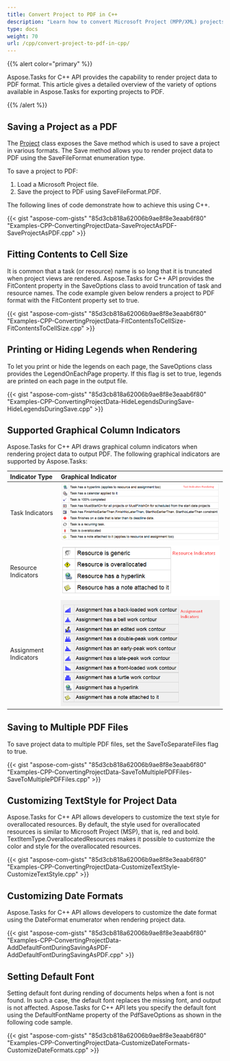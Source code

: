 ```yaml
---
title: Convert Project to PDF in C++
description: "Learn how to convert Microsoft Project (MPP/XML) projects to PDF using Aspose.Tasks for C++."
type: docs
weight: 70
url: /cpp/convert-project-to-pdf-in-cpp/
---
```


{{% alert color="primary" %}}

Aspose.Tasks for C++ API provides the capability to render project data to PDF format. This article gives a detailed overview of the variety of options available in Aspose.Tasks for exporting projects to PDF.

{{% /alert %}}

## **Saving a Project as a PDF**
The [Project](https://reference.aspose.com/tasks/cpp/class/aspose.tasks.project) class exposes the Save method which is used to save a project in various formats. The Save method allows you to render project data to PDF using the SaveFileFormat enumeration type.

To save a project to PDF:

1. Load a Microsoft Project file.
2. Save the project to PDF using SaveFileFormat.PDF.

The following lines of code demonstrate how to achieve this using C++.

{{< gist "aspose-com-gists" "85d3cb818a62006b9ae8f8e3eaab6f80" "Examples-CPP-ConvertingProjectData-SaveProjectAsPDF-SaveProjectAsPDF.cpp" >}}

## **Fitting Contents to Cell Size**
It is common that a task (or resource) name is so long that it is truncated when project views are rendered. Aspose.Tasks for C++ API provides the FitContent property in the SaveOptions class to avoid truncation of task and resource names. The code example given below renders a project to PDF format with the FitContent property set to true.

{{< gist "aspose-com-gists" "85d3cb818a62006b9ae8f8e3eaab6f80" "Examples-CPP-ConvertingProjectData-FitContentsToCellSize-FitContentsToCellSize.cpp" >}}

## **Printing or Hiding Legends when Rendering**
To let you print or hide the legends on each page, the SaveOptions class provides the LegendOnEachPage property. If this flag is set to true, legends are printed on each page in the output file.

{{< gist "aspose-com-gists" "85d3cb818a62006b9ae8f8e3eaab6f80" "Examples-CPP-ConvertingProjectData-HideLegendsDuringSave-HideLegendsDuringSave.cpp" >}}

## **Supported Graphical Column Indicators**
Aspose.Tasks for C++ API draws graphical column indicators when rendering project data to output PDF. The following graphical indicators are supported by Aspose.Tasks:

|**Indicator Type**|**Graphical Indicator**|
| :- | :- |
|Task Indicators|![types of task indicators in Microsoft Project](convert-project-to-pdf-in-cpp_1.png)|
|Resource Indicators|![types of resource indicators in Microsoft Project](convert-project-to-pdf-in-cpp_2.png)|
|Assignment Indicators|![types of assignment indicators in Microsoft Project](convert-project-to-pdf-in-cpp_3.png)|

## **Saving to Multiple PDF Files**
To save project data to multiple PDF files, set the SaveToSeparateFiles flag to true.

{{< gist "aspose-com-gists" "85d3cb818a62006b9ae8f8e3eaab6f80" "Examples-CPP-ConvertingProjectData-SaveToMultiplePDFFiles-SaveToMultiplePDFFiles.cpp" >}}

## **Customizing TextStyle for Project Data**
Aspose.Tasks for C++ API allows developers to customize the text style for overallocated resources. By default, the style used for overallocated resources is similar to Microsoft Project (MSP), that is, red and bold. TextItemType.OverallocatedResources makes it possible to customize the color and style for the overallocated resources.

{{< gist "aspose-com-gists" "85d3cb818a62006b9ae8f8e3eaab6f80" "Examples-CPP-ConvertingProjectData-CustomizeTextStyle-CustomizeTextStyle.cpp" >}}

## **Customizing Date Formats**
Aspose.Tasks for C++ API allows developers to customize the date format using the DateFormat enumerator when rendering project data.

{{< gist "aspose-com-gists" "85d3cb818a62006b9ae8f8e3eaab6f80" "Examples-CPP-ConvertingProjectData-AddDefaultFontDuringSavingAsPDF-AddDefaultFontDuringSavingAsPDF.cpp" >}}

## **Setting Default Font**
Setting default font during rending of documents helps when a font is not found. In such a case, the default font replaces the missing font, and output is not affected. Aspose.Tasks for C++ API lets you specify the default font using the DefaultFontName property of the PdfSaveOptions as shown in the following code sample.

{{< gist "aspose-com-gists" "85d3cb818a62006b9ae8f8e3eaab6f80" "Examples-CPP-ConvertingProjectData-CustomizeDateFormats-CustomizeDateFormats.cpp" >}}

